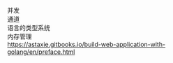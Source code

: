并发  
通道  
语言的类型系统  
内存管理  
https://astaxie.gitbooks.io/build-web-application-with-golang/en/preface.html
